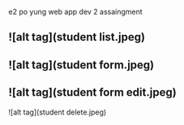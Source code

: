  e2 po yung web app dev 2 assaingment
 
 ![alt tag](student list.jpeg)
 -------------------------------------------------------------------------------------------
 ![alt tag](student form.jpeg)
 -------------------------------------------------------------------------------------------
 ![alt tag](student form edit.jpeg)
 -------------------------------------------------------------------------------------------
 ![alt tag](student delete.jpeg)
